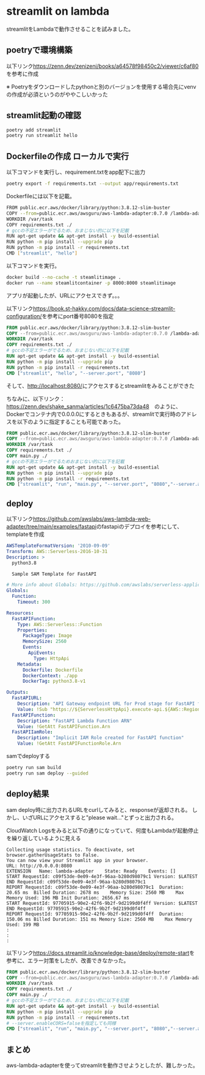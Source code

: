 # streamlit on lambda

streamlitをLambdaで動作させることを試みました。

## poetryで環境構築

以下リンク<https://zenn.dev/zenizeni/books/a64578f98450c2/viewer/c6af80>を参考に作成

※ Poetryをダウンロードしたpythonと別のバージョンを使用する場合先にvenvの作成が必須というのがややこしいかった

## streamlit起動の確認

~~~zsh
poetry add streamlit
poetry run streamlit hello
~~~

## Dockerfileの作成 ローカルで実行

以下コマンドを実行し、requirement.txtをapp配下に出力

~~~zsh
poetry export -f requirements.txt --output app/requirements.txt
~~~

Dockerfileには以下を記載。

~~~zsh
FROM public.ecr.aws/docker/library/python:3.8.12-slim-buster
COPY --from=public.ecr.aws/awsguru/aws-lambda-adapter:0.7.0 /lambda-adapter /opt/extensions/lambda-adapter
WORKDIR /var/task
COPY requirements.txt ./
# gccの不足エラーがでるため、おまじない的に以下を記載
RUN apt-get update && apt-get install -y build-essential
RUN python -m pip install --upgrade pip
RUN python -m pip install -r requirements.txt
CMD ["streamlit", "hello"]
~~~

以下コマンドを実行。

~~~zsh
docker build --no-cache -t steamlitimage .
docker run --name steamlitcontainer -p 8000:8000 steamlitimage
~~~

アプリが起動したが、URLにアクセスできず。。。

以下リンク<https://book.st-hakky.com/docs/data-science-streamlit-configuration/>を参考にport番号8080を指定

~~~Dockerfile
FROM public.ecr.aws/docker/library/python:3.8.12-slim-buster
COPY --from=public.ecr.aws/awsguru/aws-lambda-adapter:0.7.0 /lambda-adapter /opt/extensions/lambda-adapter
WORKDIR /var/task
COPY requirements.txt ./
# gccの不足エラーがでるため、おまじない的に以下を記載
RUN apt-get update && apt-get install -y build-essential
RUN python -m pip install --upgrade pip
RUN python -m pip install -r requirements.txt
CMD ["streamlit", "hello", "--server.port", "8080"]
~~~

そして、<http://localhost:8080/>にアクセスするとstreamlitをみることができた

ちなみに、以下リンク：<https://zenn.dev/shake_sanma/articles/1c6475ba73da48>　のように、Dockerでコンテナ内で0.0.0.0にするときもあるが、streamlitで実行時のアドレスを以下のように指定することも可能であった。

~~~Dockerfile
FROM public.ecr.aws/docker/library/python:3.8.12-slim-buster
COPY --from=public.ecr.aws/awsguru/aws-lambda-adapter:0.7.0 /lambda-adapter /opt/extensions/lambda-adapter
WORKDIR /var/task
COPY requirements.txt ./
COPY main.py ./
# gccの不測エラーがでるためおまじない的に以下を記載
RUN apt-get update && apt-get install -y build-essential
RUN python -m pip install --upgrade pip
RUN python -m pip install -r requirements.txt
CMD ["streamlit", "run", "main.py", "--server.port", "8080","--server.address=0.0.0.0"]
~~~

## deploy

以下リンク<https://github.com/awslabs/aws-lambda-web-adapter/tree/main/examples/fastapi>のfastapiのデプロイを参考にして、templateを作成

~~~template.yaml
AWSTemplateFormatVersion: '2010-09-09'
Transform: AWS::Serverless-2016-10-31
Description: >
  python3.8

  Sample SAM Template for FastAPI

# More info about Globals: https://github.com/awslabs/serverless-application-model/blob/master/docs/globals.rst
Globals:
  Function:
    Timeout: 300

Resources:
  FastAPIFunction:
    Type: AWS::Serverless::Function
    Properties:
      PackageType: Image
      MemorySize: 2560
      Events:
        ApiEvents:
          Type: HttpApi
    Metadata:
      Dockerfile: Dockerfile
      DockerContext: ./app
      DockerTag: python3.8-v1

Outputs:
  FastAPIURL:
    Description: "API Gateway endpoint URL for Prod stage for FastAPI function"
    Value: !Sub "https://${ServerlessHttpApi}.execute-api.${AWS::Region}.${AWS::URLSuffix}/"
  FastAPIFunction:
    Description: "FastAPI Lambda Function ARN"
    Value: !GetAtt FastAPIFunction.Arn
  FastAPIIamRole:
    Description: "Implicit IAM Role created for FastAPI function"
    Value: !GetAtt FastAPIFunctionRole.Arn
~~~

samでdeployする

~~~zsh
poetry run sam build
poetry run sam deploy --guided
~~~

## deploy結果

sam deploy時に出力されるURLをcurlしてみると、responseが返却される。
しかし、いざURLにアクセスすると"please wait..."とずっと出力される。

CloudWatch Logsをみると以下の通りになっていて、何度もLambdaが起動停止を繰り返しているように見える

~~~CloudWatch Logs
Collecting usage statistics. To deactivate, set browser.gatherUsageStats to False.
You can now view your Streamlit app in your browser.
URL: http://0.0.0.0:8080
EXTENSION	Name: lambda-adapter	State: Ready	Events: []
START RequestId: c09f53de-0e09-4e3f-96aa-b280d98079c1 Version: $LATEST
END RequestId: c09f53de-0e09-4e3f-96aa-b280d98079c1
REPORT RequestId: c09f53de-0e09-4e3f-96aa-b280d98079c1	Duration: 20.65 ms	Billed Duration: 2678 ms	Memory Size: 2560 MB	Max Memory Used: 196 MB	Init Duration: 2656.67 ms	
START RequestId: 97705915-90e2-42f6-9b2f-9d2199d0f4ff Version: $LATEST
END RequestId: 97705915-90e2-42f6-9b2f-9d2199d0f4ff
REPORT RequestId: 97705915-90e2-42f6-9b2f-9d2199d0f4ff	Duration: 150.06 ms	Billed Duration: 151 ms	Memory Size: 2560 MB	Max Memory Used: 199 MB	
:
:
:
~~~

以下リンク<https://docs.streamlit.io/knowledge-base/deploy/remote-start>を参考に、エラー対策をしたが、改善できなかった。

~~~Dockerfile
FROM public.ecr.aws/docker/library/python:3.8.12-slim-buster
COPY --from=public.ecr.aws/awsguru/aws-lambda-adapter:0.7.0 /lambda-adapter /opt/extensions/lambda-adapter
WORKDIR /var/task
COPY requirements.txt ./
COPY main.py ./
# gccの不足エラーがでるため、おまじない的に以下を記載
RUN apt-get update && apt-get install -y build-essential
RUN python -m pip install --upgrade pip
RUN python -m pip install -r requirements.txt
# --server.enableCORS=falseを指定しても同様
CMD ["streamlit", "run", "main.py", "--server.port", "8080","--server.address=0.0.0.0","--server.enableWebsocketCompression=false"]

~~~

## まとめ

aws-lambda-adapterを使ってstreamlitを動作させようとしたが、難しかった。